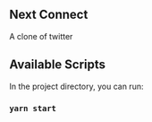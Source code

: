## Next Connect

A clone of twitter

## Available Scripts

In the project directory, you can run:

### `yarn start`
